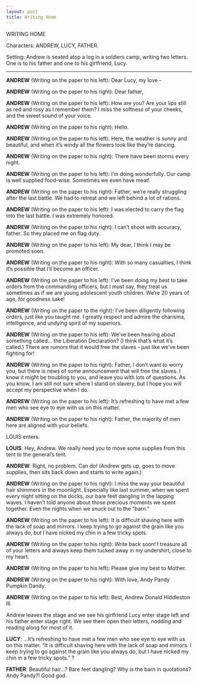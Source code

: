 ```yaml
---
layout: post
title: Writing Home
---
```

WRITING HOME

Characters: ANDREW, LUCY, FATHER.

Setting: Andrew is seated atop a log in a soldiers camp, writing two letters. One is to his father and one to his girlfriend, Lucy. 
____

**ANDREW** (Writing on the paper to his left): Dear Lucy, my love -

**ANDREW** (Writing on the paper to his right): Dear father,

**ANDREW** (Writing on the paper to his left): How are you? Are your lips still as red and rosy as I remember them? I miss the softness of your cheeks, and the sweet sound of your voice.

**ANDREW** (Writing on the paper to his right): Hello.

**ANDREW** (Writing on the paper to his left): Here, the weather is sunny and beautiful, and when it’s windy all the flowers look like they’re dancing.

**ANDREW** (Writing on the paper to his right): There have been storms every night.

**ANDREW** (Writing on the paper to his left): I’m doing wonderfully. Our camp is well supplied food-wise. Sometimes we even have meat! 

**ANDREW** (Writing on the paper to his right): Father, we’re really struggling after the last battle. We had to retreat and we left behind a lot of rations. 

**ANDREW** (Writing on the paper to his left): I was elected to carry the flag into the last battle. I was extremely honored.

**ANDREW** (Writing on the paper to his right): I can’t shoot with accuracy, father. So they placed me on flag duty. 

**ANDREW** (Writing on the paper to his left): My dear, I think I may be promoted soon. 

**ANDREW** (Writing on the paper to his right): With so many casualties, I think it’s possible that I’ll become an officer. 

**ANDREW** (Writing on the paper to his left): I’ve been doing my best to take orders from the commanding officers, but I must say, they treat us sometimes as if we are young adolescent youth children. We’re 20 years of age, for goodness sake!

**ANDREW** (Writing on the paper to the right): I’ve been diligently following orders, just like you taught me. I greatly respect and admire the charisma, intelligence, and undying spirit of my superiors.

**ANDREW** (Writing on the paper to his left): We’ve been hearing about something called... the Liberation Declaration? (I think that’s what it’s called.) There are rumors that it would free the slaves - just like we’ve been fighting for!

**ANDREW** (Writing on the paper to his right): Father, I don’t want to worry you, but there is news of some announcement that will free the slaves. I know it might be troubling to you, and leave you with lots of questions. As you know, I am still not sure where I stand on slavery, but I hope you will accept my perspective when I do.

**ANDREW** (Writing on the paper to his left): It’s refreshing to have met a few men who see eye to eye with us on this matter.

**ANDREW** (Writing on the paper to his right): Father, the majority of men here are aligned with your beliefs.

LOUIS enters. 

**LOUIS**: Hey, Andrew. We really need you to move some supplies from this tent to the general’s tent. 

**ANDREW**: Right, no problem. Can do!  (Andrew gets up, goes to move supplies, then sits back down and starts to write again.)

**ANDREW** (Writing on the paper to his right): I miss the way your beautiful hair shimmers in the moonlight. Especially like last summer, when we spent every night sitting on the docks, our bare feet dangling in the lapping waves. I haven’t told anyone about those precious moments we spent together. Even the nights when we snuck out to the “barn.” 

**ANDREW** (Writing on the paper to his left): It is difficult shaving here with the lack of soap and mirrors. I keep trying to go against the grain like you always do, but I have nicked my chin in a few tricky spots. 

**ANDREW** (Writing on the paper to his right): Write back soon! I treasure all of your letters and always keep them tucked away in my undershirt, close to my heart.

**ANDREW** (Writing on the paper to his left): Please give my best to Mother.

**ANDREW** (Writing on the paper to his right): With love, Andy Pandy Pumpkin Dandy. 

**ANDREW** (Writing on the paper to his left): Best, Andrew Donald Hiddleston III.

Andrew leaves the stage and we see his girlfriend Lucy enter stage left and his father enter stage right. We see them open their letters, nodding and reading along for most of it.

**LUCY**: ...It’s refreshing to have met a few men who see eye to eye with us on this matter. “It is difficult shaving here with the lack of soap and mirrors. I keep trying to go against the grain like you always do, but I have nicked my chin in a few tricky spots.” ?

**FATHER**: Beautiful hair...? Bare feet dangling? Why is the barn in quotations? Andy Pandy?! Good god.
